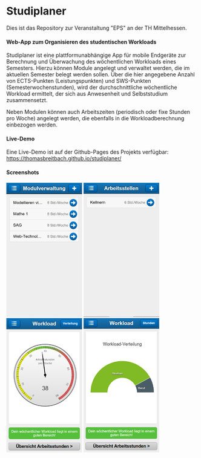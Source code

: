 Studiplaner
===========

Dies ist das Repository zur Veranstaltung "EPS" an der TH Mittelhessen.

#### Web-App zum Organisieren des studentischen Workloads

Studiplaner ist eine plattformunabhängige App für mobile Endgeräte zur Berechnung und Überwachung des
wöchentlichen Workloads eines Semesters. Hierzu können Module angelegt und verwaltet werden, die im
aktuellen Semester belegt werden sollen. Über die hier angegebene Anzahl von ECTS-Punkten (Leistungspunkten)
und SWS-Punkten (Semesterwochenstunden), wird der durchschnittliche wöchentliche Workload ermittelt, der sich
aus Anwesenheit und Selbststudium zusammensetzt.

Neben Modulen können auch Arbeitszeiten (periodisch oder fixe Stunden pro Woche) angelegt werden, die ebenfalls in
die Workloadberechnung einbezogen werden.

#### Live-Demo

Eine Live-Demo ist auf der Github-Pages des Projekts verfügbar:
https://thomasbreitbach.github.io/studiplaner/

#### Screenshots
![Modulverwaltung](https://github.com/thomasbreitbach/studiplaner/blob/master/screenshots/modulverwaltung.png)
![Nebenjobs](https://github.com/thomasbreitbach/studiplaner/blob/master/screenshots/jobs.png)
![durchschnittlicher wöchentlicher Workload](https://github.com/thomasbreitbach/studiplaner/blob/master/screenshots/workload.png)
![Workload-Verteilung](https://github.com/thomasbreitbach/studiplaner/blob/master/screenshots/workload-verteilung.png)


